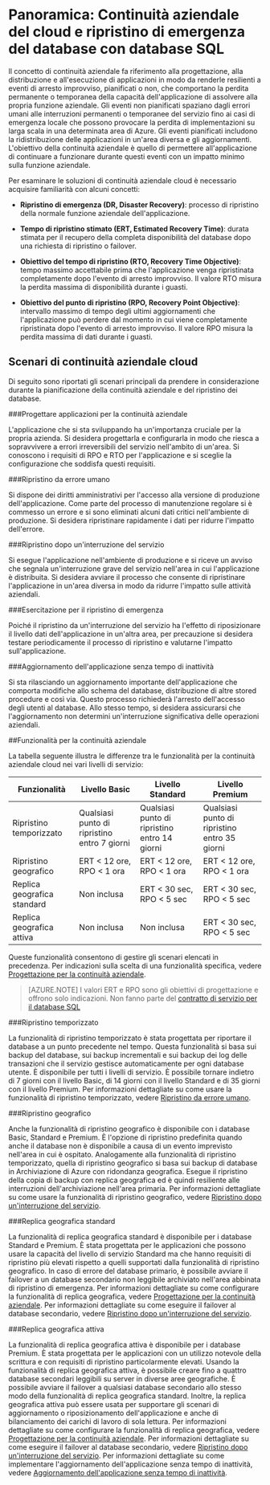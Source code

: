 <properties
   pageTitle="Continuità aziendale cloud - Ripristino del database | Microsoft Azure"
   description="Informazioni su come il database SQL di Azure supporta la continuità aziendale cloud e il ripristino del database e consente di mantenere le applicazioni cloud cruciali in esecuzione."
   keywords="continuità aziendale, continuità aziendale cloud, ripristino di emergenza del database, ripristino del database"
   services="sql-database"
   documentationCenter=""
   authors="elfisher"
   manager="jeffreyg"
   editor="monicar"/>

<tags
   ms.service="sql-database"
   ms.devlang="NA"
   ms.topic="article"
   ms.tgt_pltfrm="NA"
   ms.workload="data-management"
   ms.date="11/16/2015"
   ms.author="elfish"/>

# Panoramica: Continuità aziendale del cloud e ripristino di emergenza del database con database SQL

Il concetto di continuità aziendale fa riferimento alla progettazione, alla distribuzione e all'esecuzione di applicazioni in modo da renderle resilienti a eventi di arresto improvviso, pianificati o non, che comportano la perdita permanente o temporanea della capacità dell'applicazione di assolvere alla propria funzione aziendale. Gli eventi non pianificati spaziano dagli errori umani alle interruzioni permanenti o temporanee del servizio fino ai casi di emergenza locale che possono provocare la perdita di implementazioni su larga scala in una determinata area di Azure. Gli eventi pianificati includono la ridistribuzione delle applicazioni in un'area diversa e gli aggiornamenti. L'obiettivo della continuità aziendale è quello di permettere all'applicazione di continuare a funzionare durante questi eventi con un impatto minimo sulla funzione aziendale.

Per esaminare le soluzioni di continuità aziendale cloud è necessario acquisire familiarità con alcuni concetti:

* **Ripristino di emergenza (DR, Disaster Recovery)**: processo di ripristino della normale funzione aziendale dell'applicazione.

* **Tempo di ripristino stimato (ERT, Estimated Recovery Time)**: durata stimata per il recupero della completa disponibilità del database dopo una richiesta di ripristino o failover.

* **Obiettivo del tempo di ripristino (RTO, Recovery Time Objective)**: tempo massimo accettabile prima che l'applicazione venga ripristinata completamente dopo l'evento di arresto improvviso. Il valore RTO misura la perdita massima di disponibilità durante i guasti.

* **Obiettivo del punto di ripristino (RPO, Recovery Point Objective)**: intervallo massimo di tempo degli ultimi aggiornamenti che l'applicazione può perdere dal momento in cui viene completamente ripristinata dopo l'evento di arresto improvviso. Il valore RPO misura la perdita massima di dati durante i guasti.


## Scenari di continuità aziendale cloud

Di seguito sono riportati gli scenari principali da prendere in considerazione durante la pianificazione della continuità aziendale e del ripristino dei database.

###Progettare applicazioni per la continuità aziendale

L'applicazione che si sta sviluppando ha un'importanza cruciale per la propria azienda. Si desidera progettarla e configurarla in modo che riesca a sopravvivere a errori irreversibili del servizio nell'ambito di un'area. Si conoscono i requisiti di RPO e RTO per l'applicazione e si sceglie la configurazione che soddisfa questi requisiti.

###Ripristino da errore umano

Si dispone dei diritti amministrativi per l'accesso alla versione di produzione dell'applicazione. Come parte del processo di manutenzione regolare si è commesso un errore e si sono eliminati alcuni dati critici nell'ambiente di produzione. Si desidera ripristinare rapidamente i dati per ridurre l'impatto dell'errore.

###Ripristino dopo un'interruzione del servizio

Si esegue l'applicazione nell'ambiente di produzione e si riceve un avviso che segnala un'interruzione grave del servizio nell'area in cui l'applicazione è distribuita. Si desidera avviare il processo che consente di ripristinare l'applicazione in un'area diversa in modo da ridurre l'impatto sulle attività aziendali.

###Esercitazione per il ripristino di emergenza

Poiché il ripristino da un'interruzione del servizio ha l'effetto di riposizionare il livello dati dell'applicazione in un'altra area, per precauzione si desidera testare periodicamente il processo di ripristino e valutarne l'impatto sull'applicazione.

###Aggiornamento dell'applicazione senza tempo di inattività

Si sta rilasciando un aggiornamento importante dell'applicazione che comporta modifiche allo schema del database, distribuzione di altre stored procedure e così via. Questo processo richiederà l'arresto dell'accesso degli utenti al database. Allo stesso tempo, si desidera assicurarsi che l'aggiornamento non determini un'interruzione significativa delle operazioni aziendali.

##Funzionalità per la continuità aziendale

La tabella seguente illustra le differenze tra le funzionalità per la continuità aziendale cloud nei vari livelli di servizio:

| Funzionalità | Livello Basic | Livello Standard |Livello Premium
| --- |--- | --- | ---
| Ripristino temporizzato | Qualsiasi punto di ripristino entro 7 giorni | Qualsiasi punto di ripristino entro 14 giorni | Qualsiasi punto di ripristino entro 35 giorni
| Ripristino geografico | ERT < 12 ore, RPO < 1 ora | ERT < 12 ore, RPO < 1 ora | ERT < 12 ore, RPO < 1 ora
| Replica geografica standard | Non inclusa | ERT < 30 sec, RPO < 5 sec | ERT < 30 sec, RPO < 5 sec
| Replica geografica attiva | Non inclusa | Non inclusa | ERT < 30 sec, RPO < 5 sec

Queste funzionalità consentono di gestire gli scenari elencati in precedenza. Per indicazioni sulla scelta di una funzionalità specifica, vedere [Progettazione per la continuità aziendale](sql-database-business-continuity-design.md).

> [AZURE.NOTE] I valori ERT e RPO sono gli obiettivi di progettazione e offrono solo indicazioni. Non fanno parte del [contratto di servizio per il database SQL](https://azure.microsoft.com/support/legal/sla/sql-database/v1_0/)


###Ripristino temporizzato

La funzionalità di ripristino temporizzato è stata progettata per riportare il database a un punto precedente nel tempo. Questa funzionalità si basa sui backup del database, sui backup incrementali e sui backup dei log delle transazioni che il servizio gestisce automaticamente per ogni database utente. È disponibile per tutti i livelli di servizio. È possibile tornare indietro di 7 giorni con il livello Basic, di 14 giorni con il livello Standard e di 35 giorni con il livello Premium. Per informazioni dettagliate su come usare la funzionalità di ripristino temporizzato, vedere [Ripristino da errore umano](sql-database-user-error-recovery.md).

###Ripristino geografico

Anche la funzionalità di ripristino geografico è disponibile con i database Basic, Standard e Premium. È l'opzione di ripristino predefinita quando anche il database non è disponibile a causa di un evento imprevisto nell'area in cui è ospitato. Analogamente alla funzionalità di ripristino temporizzato, quella di ripristino geografico si basa sui backup di database in Archiviazione di Azure con ridondanza geografica. Esegue il ripristino della copia di backup con replica geografica ed è quindi resiliente alle interruzioni dell'archiviazione nell'area primaria. Per informazioni dettagliate su come usare la funzionalità di ripristino geografico, vedere [Ripristino dopo un'interruzione del servizio](sql-database-disaster-recovery.md).

###Replica geografica standard

La funzionalità di replica geografica standard è disponibile per i database Standard e Premium. È stata progettata per le applicazioni che possono usare la capacità del livello di servizio Standard ma che hanno requisiti di ripristino più elevati rispetto a quelli supportati dalla funzionalità di ripristino geografico. In caso di errore del database primario, è possibile avviare il failover a un database secondario non leggibile archiviato nell'area abbinata di ripristino di emergenza. Per informazioni dettagliate su come configurare la funzionalità di replica geografica, vedere [Progettazione per la continuità aziendale](sql-database-business-continuity-design.md). Per informazioni dettagliate su come eseguire il failover al database secondario, vedere [Ripristino dopo un'interruzione del servizio](sql-database-disaster-recovery.md).

###Replica geografica attiva

La funzionalità di replica geografica attiva è disponibile per i database Premium. È stata progettata per le applicazioni con un utilizzo notevole della scrittura e con requisiti di ripristino particolarmente elevati. Usando la funzionalità di replica geografica attiva, è possibile creare fino a quattro database secondari leggibili su server in diverse aree geografiche. È possibile avviare il failover a qualsiasi database secondario allo stesso modo della funzionalità di replica geografica standard. Inoltre, la replica geografica attiva può essere usata per supportare gli scenari di aggiornamento o riposizionamento dell'applicazione e anche di bilanciamento dei carichi di lavoro di sola lettura. Per informazioni dettagliate su come configurare la funzionalità di replica geografica, vedere [Progettazione per la continuità aziendale](sql-database-business-continuity-design.md). Per informazioni dettagliate su come eseguire il failover al database secondario, vedere [Ripristino dopo un'interruzione del servizio](sql-database-disaster-recovery.md). Per informazioni dettagliate su come implementare l'aggiornamento dell'applicazione senza tempo di inattività, vedere [Aggiornamento dell'applicazione senza tempo di inattività](sql-database-business-continuity-application-upgrade.md).

<!---HONumber=AcomDC_0204_2016-->